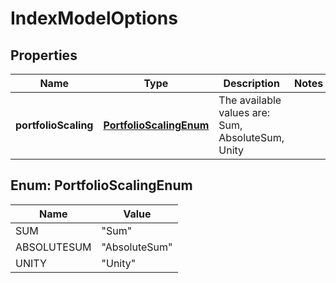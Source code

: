 

# IndexModelOptions


## Properties

Name | Type | Description | Notes
------------ | ------------- | ------------- | -------------
**portfolioScaling** | [**PortfolioScalingEnum**](#PortfolioScalingEnum) | The available values are: Sum, AbsoluteSum, Unity | 



## Enum: PortfolioScalingEnum

Name | Value
---- | -----
SUM | &quot;Sum&quot;
ABSOLUTESUM | &quot;AbsoluteSum&quot;
UNITY | &quot;Unity&quot;



